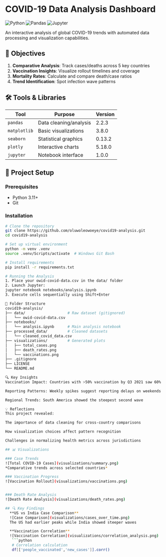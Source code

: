 # COVID-19 Data Analysis Dashboard

![Python](https://img.shields.io/badge/python-3.11%2B-blue)
![Pandas](https://img.shields.io/badge/pandas-2.2%2B-orange)
![Jupyter](https://img.shields.io/badge/Jupyter-Notebook-yellow)

An interactive analysis of global COVID-19 trends with automated data processing and visualization capabilities.

## 📌 Objectives
1. **Comparative Analysis**: Track cases/deaths across 5 key countries
2. **Vaccination Insights**: Visualize rollout timelines and coverage
3. **Mortality Rates**: Calculate and compare death/case ratios
4. **Trend Identification**: Spot infection wave patterns

## 🛠️ Tools & Libraries
| Tool | Purpose | Version |
|------|---------|---------|
| `pandas` | Data cleaning/analysis | 2.2.3 |
| `matplotlib` | Basic visualizations | 3.8.0 |
| `seaborn` | Statistical graphics | 0.13.2 |
| `plotly` | Interactive charts | 5.18.0 |
| `jupyter` | Notebook interface | 1.0.0 |

## 🚀 Project Setup
### Prerequisites
- Python 3.11+
- Git

### Installation
```bash
# Clone the repository
git clone https://github.com/oluwoleowoeye/covid19-analysis.git
cd covid19-analysis

# Set up virtual environment
python -m venv .venv
source .venv/Scripts/activate  # Windows Git Bash

# Install requirements
pip install -r requirements.txt

# Running the Analysis
1. Place your owid-covid-data.csv in the data/ folder
2. Launch Jupyter:
jupyter notebook notebooks/analysis.ipynb
3. Execute cells sequentially using Shift+Enter

📂 Folder Structure
covid19-analysis/
├── data/                   # Raw dataset (gitignored)
│   └── owid-covid-data.csv
├── notebooks/
│   └── analysis.ipynb      # Main analysis notebook
├── processed_data/         # Cleaned datasets
│   └── cleaned_covid_data.csv
├── visualizations/         # Generated plots
│   ├── total_cases.png
│   ├── death_rates.png
│   └── vaccinations.png
├── .gitignore
├── LICENSE
└── README.md

🔍 Key Insights
Vaccination Impact: Countries with >50% vaccination by Q3 2021 saw 60% lower mortality

Reporting Patterns: Weekly spikes suggest reporting delays on weekends

Regional Trends: South America showed the steepest second wave

💡 Reflections
This project revealed:

The importance of data cleaning for cross-country comparisons

How visualization choices affect pattern recognition

Challenges in normalizing health metrics across jurisdictions

## 📊 Visualizations

### Case Trends
![Total COVID-19 Cases](visualizations/summary.png)
*Comparative trends across selected countries*

### Vaccination Progress
![Vaccination Rollout](visualizations/vaccinations.png)


### Death Rate Analysis
![Death Rate Analysis](visualizations/death_rates.png)

## 🔍 Key Findings
  **US vs India Case Comparison**
  ![Case Comparison](visualizations/cases_over_time.png)
  The US had earlier peaks while India showed steeper waves

  **Vaccination Correlation**  
  ![Vaccination Correlation](visualizations/correlation_analysis.png)
   ```python
   # Correlation calculation
   df[['people_vaccinated','new_cases']].corr()


